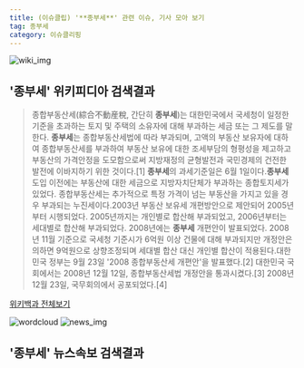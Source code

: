 ```yaml
---
title: (이슈클립) '**종부세**' 관련 이슈, 기사 모아 보기
tag: 종부세
category: 이슈클리핑
---
```

![wiki_img](https://user-images.githubusercontent.com/42597476/44503234-41136a80-a6d0-11e8-9071-6fc6418eafe4.png)
## **'**종부세**'** 위키피디아 검색결과
>종합부동산세(綜合不動産稅, 간단히 **종부세**)는 대한민국에서 국세청이 일정한 기준을 초과하는 토지 및 주택의 소유자에 대해 부과하는 세금 또는 그 제도를 말한다. **종부세**는 종합부동산세법에 따라 부과되며, 고액의 부동산 보유자에 대하여 종합부동산세를 부과하여 부동산 보유에 대한 조세부담의 형평성을 제고하고 부동산의 가격안정을 도모함으로써 지방재정의 균형발전과 국민경제의 건전한 발전에 이바지하기 위한 것이다.[1] **종부세**의 과세기준일은 6월 1일이다.**종부세** 도입 이전에는 부동산에 대한 세금으로 지방자치단체가 부과하는 종합토지세가 있었다. 종합부동산세는 추가적으로 특정 가격이 넘는 부동산을 가지고 있을 경우 부과되는 누진세이다.2003년 부동산 보유세 개편방안으로 제안되어 2005년부터 시행되었다. 2005년까지는 개인별로 합산해 부과되었고, 2006년부터는 세대별로 합산해 부과되었다. 2008년에는 **종부세** 개편안이 발표되었다. 2008년 11월 기준으로 국세청 기준시가 6억원 이상 건물에 대해 부과되지만 개정안은 의하면 9억원으로 상향조정되며 세대별 합산 대신 개인별 합산이 적용된다.대한민국 정부는 9월 23일 '2008 종합부동산세 개편안'을 발표했다.[2] 대한민국 국회에서는 2008년 12월 12일, 종합부동산세법 개정안을 통과시켰다.[3] 2008년 12월 23일, 국무회의에서 공포되었다.[4]

<a href="https://ko.wikipedia.org/wiki/종부세" target="_blank">위키백과 전체보기</a>

![wordcloud](https://s3.ap-northeast-2.amazonaws.com/lyrics101-wordcloud/2018-09-13-1536816157.png)
![news_img](https://user-images.githubusercontent.com/42597476/44507050-1206f400-a6e4-11e8-8d98-7ffbfebb353f.png)
## **'**종부세**'** 뉴스속보 검색결과

